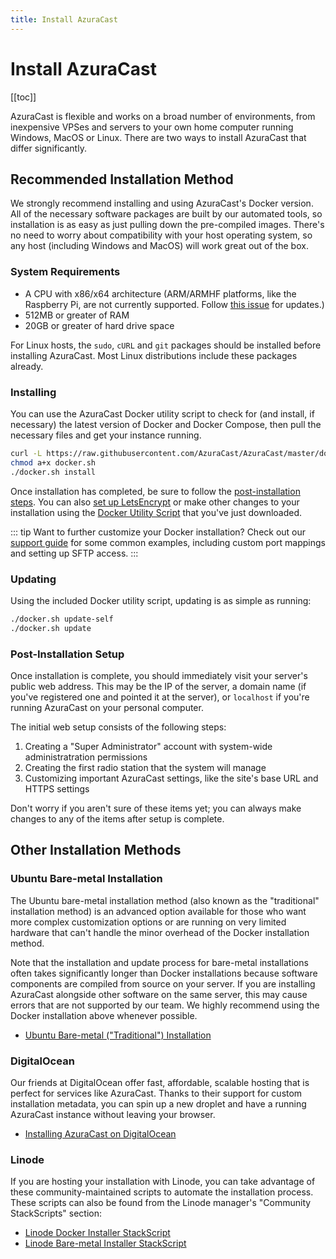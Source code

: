 ```yaml
---
title: Install AzuraCast
---
```


# Install AzuraCast

[[toc]]

AzuraCast is flexible and works on a broad number of environments, from inexpensive VPSes and servers to your own home computer running Windows, MacOS or Linux. There are two ways to install AzuraCast that differ significantly.

## Recommended Installation Method

We strongly recommend installing and using AzuraCast's Docker version. All of the necessary software packages are built by our automated tools, so installation is as easy as just pulling down the pre-compiled images. There's no need to worry about compatibility with your host operating system, so any host (including Windows and MacOS) will work great out of the box.

### System Requirements

- A CPU with x86/x64 architecture (ARM/ARMHF platforms, like the Raspberry Pi, are not currently supported. Follow [this issue](https://github.com/AzuraCast/AzuraCast/issues/332) for updates.)
- 512MB or greater of RAM
- 20GB or greater of hard drive space

For Linux hosts, the `sudo`, `cURL` and `git` packages should be installed before installing AzuraCast. Most Linux distributions include these packages already.

### Installing

You can use the AzuraCast Docker utility script to check for (and install, if necessary) the latest version of Docker and Docker Compose, then pull the necessary files and get your instance running.

```bash
curl -L https://raw.githubusercontent.com/AzuraCast/AzuraCast/master/docker.sh > docker.sh
chmod a+x docker.sh
./docker.sh install
```

Once installation has completed, be sure to follow the [post-installation steps](#post-installation-setup). You can also [set up LetsEncrypt](/docker_sh.html#set-up-letsencrypt) or make other changes to your installation using the [Docker Utility Script](/docker_sh.html) that you've just downloaded.

::: tip
Want to further customize your Docker installation? Check out our [support guide](https://github.com/AzuraCast/AzuraCast/blob/master/SUPPORT.md) for some common examples, including custom port mappings and setting up SFTP access.
:::

### Updating

Using the included Docker utility script, updating is as simple as running:

```bash
./docker.sh update-self
./docker.sh update
```

### Post-Installation Setup

Once installation is complete, you should immediately visit your server's public web address. This may be the IP of the server, a domain name (if you've registered one and pointed it at the server), or `localhost` if you're running AzuraCast on your personal computer.

The initial web setup consists of the following steps:
1. Creating a "Super Administrator" account with system-wide administratration permissions
2. Creating the first radio station that the system will manage
3. Customizing important AzuraCast settings, like the site's base URL and HTTPS settings

Don't worry if you aren't sure of these items yet; you can always make changes to any of the items after setup is complete.

## Other Installation Methods

### Ubuntu Bare-metal Installation

The Ubuntu bare-metal installation method (also known as the "traditional" installation method) is an advanced option available for those who want more complex customization options or are running on very limited hardware that can't handle the minor overhead of the Docker installation method.

Note that the installation and update process for bare-metal installations often takes significantly longer than Docker installations because software components are compiled from source on your server. If you are installing AzuraCast alongside other software on the same server, this may cause errors that are not supported by our team. We highly recommend using the Docker installation above whenever possible.

- [Ubuntu Bare-metal ("Traditional") Installation](/install_traditional.html)

### DigitalOcean

Our friends at DigitalOcean offer fast, affordable, scalable hosting that is perfect for services like AzuraCast. Thanks to their support for custom installation metadata, you can spin up a new droplet and have a running AzuraCast instance without leaving your browser. 

- [Installing AzuraCast on DigitalOcean](/install_do.html)

### Linode

If you are hosting your installation with Linode, you can take advantage of these community-maintained scripts to automate the installation process. These scripts can also be found from the Linode manager's "Community StackScripts" section:

- [Linode Docker Installer StackScript](https://www.linode.com/stackscripts/view/352549)
- [Linode Bare-metal Installer StackScript](https://www.linode.com/stackscripts/view/352555)

